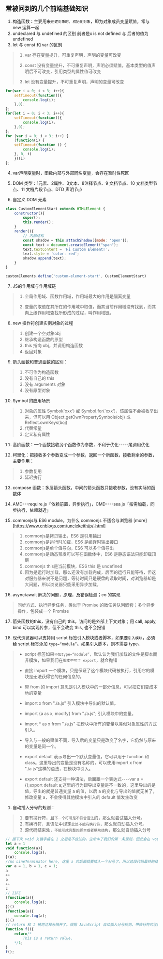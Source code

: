 ## 常被问到的几个前端基础知识

1. 构造函数：主要用来`创建对象时，初始化对象`，即为对象成员变量赋值，常与 new 运算一起
2. undeclared 与 undefined 的区别
  前者是x is  not defined 与 后者的值为undefined
3. let 与 const 和 var 的区别

>1. var 存在变量提升，可重复声明，声明的变量可改变
>
>2. const 没有变量提升，不可重复声明，声明必须赋值，基本类型的值声明后不可改变，引用类型的属性值可改变
>
>3. let 没有变量提升，不可重复声明，声明的变量可改变


```javascript
for(var i = 0; i < 3; i++){
    setTimeout(function(){
        console.log(i);
    },0);
};
for(let i = 0; i < 3; i++){
    setTimeout(function(){
        console.log(i);
    },0);
};
for (var i = 0; i < 3; i++) {
    (function(i) {
    setTimeout(function () {
        console.log(i);
    }, 0, i)
    })(i)
};
```

4. var声明变量时，函数内部与外部同名变量，会存在暂时性死区

5. DOM 类型：1元素、2属性、3文本、8注释节点、9 文档节点、10 文档类型节点、11 文档片段节点、DTD 声明节点

6. 自定义 DOM 元素

```js
class CustomElementStart extends HTMLElement {
    constructor(){
        super();
        this.render();
    }
    render(){
        // 内部结构
        const shadow = this.attachShadow({mode: 'open'});
        const text = document.createElement("span");
        text.textContent = 'Hi Custom Element!';
        text.style = 'color: red';
        shadow.append(text);
    }
}

customElements.define('custom-element-start', CustomElementStart)
```

7. JS的作用域与作用域链

>1. 全局作用域、函数作用域，作用域最大的作用是隔离变量
>
>2. 变量的取值在其所在的作用域中取值，而其当前作用域没有找到，而其向上级作用域查找所形成的过程，叫作用域链。

8. new 操作符创建实例对象的过程

>1. 创建一个空对象obj
>2. 继承构造函数的原型
>3. this 指向 obj，并调用构造函数
>4. 返回对象

9. 箭头函数和普通函数的区别：

>1. 不可作为构造函数
>2. 没有自己的 this
>3. 没有 arguments 对象
>4. 没有原型对象

10. Symbol 的应用场景

>1. 对象的属性 Symbol('xxx') 或 Symbol.for('xxx')，该属性不会被枚举出来，但可以用 Object.getOwnPropertySymbols(obj) 或 Reflect.ownKeys(boj)
>2. 代替常量
>3. 定义私有属性

11. 高阶函数：一个函数接收另个函数作为参数，不利于优化-----尾调用优化

12. 柯里化：把接收多个参数变成一个参数，返回一个新函数，接收剩余的参数，主要作用：

>1. 参数复用
>2. 延迟执行

13. compose 函数：多层箭头函数，中间的箭头函数只接收参数，没有实际的函数体

14. AMD---require.js「依赖前置，异步执行」，CMD----sea.js「按需加载，同步执行，依赖就近」

15. commonjs与 ES6 module，为什么 commonjs 不适合与浏览器 [more][https://www.cnblogs.com/unclekeith/p/-html]

>1. commonjs是拷贝输出，ES6 是引用输出
>2. commonjs是运行时加载，ES6 是编译时输出接口
>3. commonjs是单个值导向，ES6 可以多个值导出
>4. commonjs是动态预发可以写在函数体中，ES6 是静态语法只能卸载顶层
>5. commonjs this是当前模块，ES6 this 是 undefined
>6. 因为是运行时加载，那么还没有加载完成，后面的运行只能等待，但这对服务器来说不是问题，等待时间只是硬盘的读取时间，对浏览器却是大问题，所以浏览器只能采用异步加载。

16. async/await 解决的问题，原理，及错误检测；co 的实现

> 同步方式、执行异步任务，类似于 Promise 的微任务队列嵌套；多个异步操作，包装成一个 Promise

17. 箭头函数的this，没有自己的 this，访问的是外部上下文对象；用 call, apply, bind 可以实现传参，但不会改变 this, 也不会报错

18. 现代浏览器可以支持用 script 标签引入模块或者脚本，如果要`引入模块`，必须给 script 标签添加 `type=“module”`。如果引入脚本，则不需要 type。

>- script 标签如果`不加type=“module”`，默认认为我们加载的文件是脚本而非模块，如果我们在`脚本中写了 export`，就会抛错
>
>- 直接 import 一个模块，只是保证了这个模块代码被执行，引用它的模块是无法获得它的任何信息的。
>
>- 带 from 的 import 意思是引入模块中的一部分信息，可以把它们变成本地的变量
>
>- import x from "./a.js" 引入模块中导出的默认值。
>
>- import {a as x, modify} from "./a.js"; 引入模块中的变量。
>
>- import * as x from "./a.js" 把模块中所有的变量以类似对象属性的方式引入。
>
>- 导入与一般的赋值不同，导入后的变量只是改变了名字，它仍然与原来的变量是同一个。
>
>- export default 表示导出一个默认变量值，它可以用于 function 和 class。这里导出的变量是没有名称的，可以使用import x from "./a.js"这样的语法，在模块中引入。
>
>- export default 还支持一种语法，后面跟一个表达式----var a = {};export default a;这里的行为跟导出变量是不一致的，这里导出的是值，导出的就是普通变量 a 的值，以后 a 的变化与导出的值就无关了，修改变量 a，不会使得其他模块中引入的 default 值发生改变

1.  自动插入分号的规则：

>1. 要有换行符，且`下一个符号是不符合语法`的，那么就尝试插入分号。
>2. 有换行符，且语法中规定`此处不能有换行符`，那么就自动插入分号。
>3. 源代码结束处，`不能形成完整的脚本或者模块结构`，那么就自动插入分号

```javascript
// 接下来 void 关键字接在 1 之后是不合法的，这命中了我们的第一条规则，因此会在 void 前插入分号----规则 1
let a = 1
void function(a){
    console.log(a);
}(a);
//no LineTerminator here, 这里 a 的后面就要插入一个分号了。所以这段代码最终的结果，b 和 c 都变成了 2，而 a 还是 1。
var a = 1, b = 1, c = 1;
a
++
b
++
c
// IIFE
(function(a){
    console.log(a);
})()
(function(a){
    console.log(a);
})()
// return 和 1 被用注释分隔开了。根据 JavaScript 自动插入分号规则，带换行符的注释也被认为是有换行符，而恰好的是，return 也有[no LineTerminator here]规则的要求。所以这里会自动插入分号，f 执行的返回值是 undefined。
function f(){
    return/*
        This is a return value.
    */1;
}
f();
```
